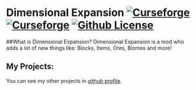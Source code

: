 Dimensional Expansion [![Curseforge](http://cf.way2muchnoise.eu/full_dimensional-expansion_downloads.svg)](https://www.curseforge.com/minecraft/mc-mods/dimensional-expansion)
[![Curseforge](http://cf.way2muchnoise.eu/versions/dimensional-expansion.svg)](https://www.curseforge.com/minecraft/mc-mods/dimensional-expansion)
[![Github License](https://img.shields.io/github/license/Killarexe/Dimensional-Expansion.svg)]()
===========

##What is Dimensional Expansion?
Dimensional Expansion is a mod who adds a lot of new things like: Blocks, Items, Ores, Biomes and more!

## My Projects:
You can see my other projects in [github profile](https://github.com/Killarexe).